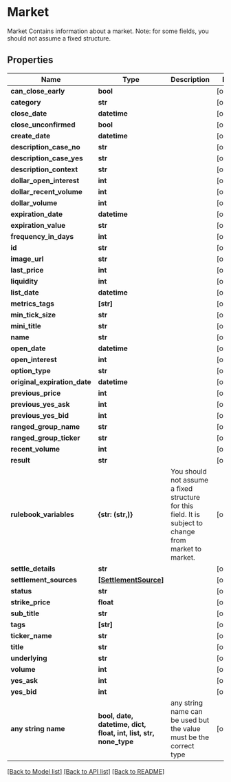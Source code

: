 # Market

Market Contains information about a market. Note: for some fields, you should not assume a fixed structure.

## Properties
Name | Type | Description | Notes
------------ | ------------- | ------------- | -------------
**can_close_early** | **bool** |  | [optional] 
**category** | **str** |  | [optional] 
**close_date** | **datetime** |  | [optional] 
**close_unconfirmed** | **bool** |  | [optional] 
**create_date** | **datetime** |  | [optional] 
**description_case_no** | **str** |  | [optional] 
**description_case_yes** | **str** |  | [optional] 
**description_context** | **str** |  | [optional] 
**dollar_open_interest** | **int** |  | [optional] 
**dollar_recent_volume** | **int** |  | [optional] 
**dollar_volume** | **int** |  | [optional] 
**expiration_date** | **datetime** |  | [optional] 
**expiration_value** | **str** |  | [optional] 
**frequency_in_days** | **int** |  | [optional] 
**id** | **str** |  | [optional] 
**image_url** | **str** |  | [optional] 
**last_price** | **int** |  | [optional] 
**liquidity** | **int** |  | [optional] 
**list_date** | **datetime** |  | [optional] 
**metrics_tags** | **[str]** |  | [optional] 
**min_tick_size** | **str** |  | [optional] 
**mini_title** | **str** |  | [optional] 
**name** | **str** |  | [optional] 
**open_date** | **datetime** |  | [optional] 
**open_interest** | **int** |  | [optional] 
**option_type** | **str** |  | [optional] 
**original_expiration_date** | **datetime** |  | [optional] 
**previous_price** | **int** |  | [optional] 
**previous_yes_ask** | **int** |  | [optional] 
**previous_yes_bid** | **int** |  | [optional] 
**ranged_group_name** | **str** |  | [optional] 
**ranged_group_ticker** | **str** |  | [optional] 
**recent_volume** | **int** |  | [optional] 
**result** | **str** |  | [optional] 
**rulebook_variables** | **{str: (str,)}** | You should not assume a fixed structure for this field. It is subject to change from market to market. | [optional] 
**settle_details** | **str** |  | [optional] 
**settlement_sources** | [**[SettlementSource]**](SettlementSource.md) |  | [optional] 
**status** | **str** |  | [optional] 
**strike_price** | **float** |  | [optional] 
**sub_title** | **str** |  | [optional] 
**tags** | **[str]** |  | [optional] 
**ticker_name** | **str** |  | [optional] 
**title** | **str** |  | [optional] 
**underlying** | **str** |  | [optional] 
**volume** | **int** |  | [optional] 
**yes_ask** | **int** |  | [optional] 
**yes_bid** | **int** |  | [optional] 
**any string name** | **bool, date, datetime, dict, float, int, list, str, none_type** | any string name can be used but the value must be the correct type | [optional]

[[Back to Model list]](../README.md#documentation-for-models) [[Back to API list]](../README.md#documentation-for-api-endpoints) [[Back to README]](../README.md)



